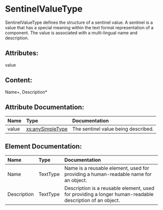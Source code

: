 SentinelValueType
==
SentinelValueType defines the structure of a sentinel value. A sentinel is a value that has a special meaning within the text format representation of a component. The value is associated with a multi-lingual name and description.  

Attributes:
--
value  

Content:  
--
Name+, Description*  

Attribute Documentation:
--
| Name | Type	| Documentation |
| :---- | :---- | :------------- |
| value	| [xs:anySimpleType](https://www.w3.org/TR/xmlschema-2/#rf-defn) | The sentinel value being described. |  

Element Documentation: 
--
| Name | Type	| Documentation |
| :---- | :---- | :------------- |
| Name	| TextType |	Name is a reusable element, used for providing a human-readable name for an object. |
|Description | TextType |	Description is a reusable element, used for providing a longer human-readable description of an object. |
